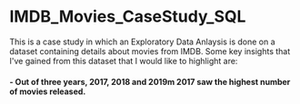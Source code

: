 # IMDB_Movies_CaseStudy_SQL

This is a case study in which an Exploratory Data Anlaysis is done on a dataset containing details about movies from IMDB. Some key insights that I've gained from this dataset that I would like to highlight are:
#### - Out of three years, 2017, 2018 and 2019m 2017 saw the highest number of movies released.
